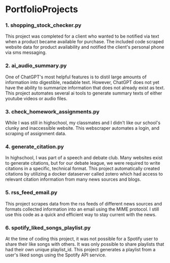 # PortfolioProjects
### 1. shopping_stock_checker.py

This project was completed for a client who wanted to be notified via text when a product became available for purchase. The included code scraped website data for product availability and notified the client's personal phone via sms messaging.

### 2. ai_audio_summary.py

One of ChatGPT's most helpful features is to distil large amounts of information into digestible, readable text. However, ChatGPT does not yet have the ability to summarize information that does not already exist as text. This project automates several ai tools to generate summary texts of either youtube videos or audio files. 

### 3. check_homework_assignments.py

While I was still in highschool, my classmates and I didn't like our school's clunky and inaccessible website. This webscraper automates a login, and scraping of assignment data.

### 4. generate_citation.py

In highschool, I was part of a speech and debate club. Many websites exist to generate citations, but for our debate league, we were required to write citations in a specific, technical format. This project automatically created citations by utilizing a docker dataserver called zotero which had access to relevant citation information from many news sources and blogs.

### 5. rss_feed_email.py

This project scrapes data from the rss feeds of different news sources and formats collected information into an email using the MIME protocol. I still use this code as a quick and efficient way to stay current with the news.

### 6. spotify_liked_songs_playlist.py

At the time of coding this project, it was not possible for a Spotify user to share their like songs with others. It was only possible to share playlists that had their own unique playlist_id. This project generates a playlist from a user's liked songs using the Spotify API service. 
